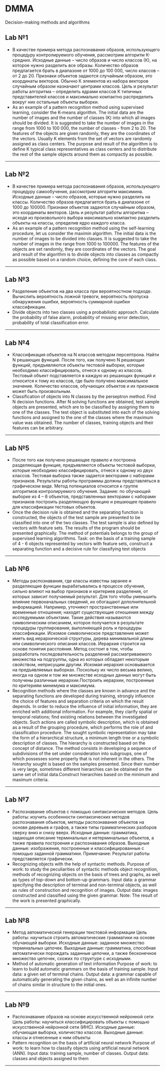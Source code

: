# DMMA
 Decision-making methods and algorithms
## Lab №1
* В качестве примера метода распознавания образов, использующего процедуру контролируемого обучения, рассмотрим алгоритм К-средних.
Исходные данные – число образов и число классов (К), на которое нужно разделить все образы. Количество образов предлагается брать в диапазоне от 1000 до 100 000, число классов – от 2 до 20. 
Признаки объектов задаются случайным образом, это координаты векторов. Обычно К элементов из набора векторов случайным образом назначают центрами классов.
Цель и результат работы алгоритма – определить ядрами классов К типичных представителей классов и максимально компактно распределить вокруг них остальные объекты выборки.
* As an example of a pattern recognition method using supervised learning, consider the K-means algorithm.
The initial data are the number of images and the number of classes (K) into which all images should be divided. It is suggested to take the number of images in the range from 1000 to 100 000, the number of classes - from 2 to 20. 
The features of the objects are given randomly, they are the coordinates of the vectors. Usually K elements from the set of vectors are randomly assigned as class centers.
The purpose and result of the algorithm is to define K typical class representatives as class centers and to distribute the rest of the sample objects around them as compactly as possible.
---
## Lab №2
* В качестве примера метода распознавания образов, использующего процедуру самообучения, рассмотрим алгоритм максимина.
Исходные данные – число образов, которые нужно разделить на классы. Количество образов предлагается брать в диапазоне от 1000 до 100000. Признаки объектов задаются случайным образом, это координаты
векторов.
Цель и результат работы алгоритма – исходя из произвольного выбора максимально компактно разделить объекты на классы, определив ядро каждого класса.
* As an example of a pattern recognition method using the self-learning procedure, let us consider the maximin algorithm.
The initial data is the number of images to be divided into classes. It is suggested to take the number of images in the range from 1000 to 100000. The features of the objects are set randomly, they are coordinates of the vectors.
The goal and result of the algorithm is to divide objects into classes as compactly as possible based on a random choice, defining the core of each class.
---
## Lab №3
* Разделение объектов на два класса при вероятностном подходе. Вычислить вероятность ложной тревоги, вероятность пропуска обнаружения ошибки, вероятность суммарной ошибки классификации.
* Divide objects into two classes using a probabilistic approach. Calculate the probability of false alarm, probability of missing error detection, probability of total classification error.
---
## Lab №4
* Классификация объектов на N классов методом персептрона. Найти N решающих функций. После того, как получено N решающих функций, предъявляются объекты тестовой выборки, которые необходимо классифицировать, отнеся к одному из классов. Тестовый объект подставляется в каждую из решающих функций и относится к тому из классов, где было получено максимальное значение. Количество классов, обучающих объектов и их признаков может быть произвольным.
* Classification of objects into N classes by the perseptron method. Find N decision functions. After N solving functions are obtained, test sample objects are presented, which are to be classified by assigning them to one of the classes. The test object is substituted into each of the solving functions and assigned to the one of the classes where the maximum value was obtained. The number of classes, training objects and their features can be arbitrary.
---
## Lab №5
* После того как получено решающее правило и построена разделяющая функция, предъявляются объекты тестовой выборки, которые необходимо классифицировать, отнеся к одному из двух классов. Тестовая выборка также задается векторами с наборами признаков. Результаты работы программы должны представляться в графическом виде. Метод потенциалов относится к группе алгоритмов контролируемого обучения. Задание: по обучающей выборке из 4 – 6 объектов, представленных векторами с наборами признаков построить разделяющую функцию и решающее правило для классификации тестовых объектов.
* Once the decision rule is obtained and the separating function is constructed, the objects of the test sample are presented to be classified into one of the two classes. The test sample is also defined by vectors with feature sets. The results of the program should be presented graphically. The method of potentials belongs to the group of supervised learning algorithms. Task: on the basis of a training sample of 4 - 6 objects represented by vectors with feature sets, construct a separating function and a decisive rule for classifying test objects
---
## Lab №6
* Методы распознавания, где классы известны заранее и разделяющие функции вырабатывались в процессе обучения, сильно влияют на выбор признаков и критериев разделения, от которых зависит получаемый результат. Для того чтобы уменьшить влияние первоначальных сведений, их обогащают дополнительной информацией. Например, уточняют пространственные или временные отношения; находят существующие отношения между исследуемыми объектами. Такие действия называются символическим описанием, которое получается в результате процедуры группирования, выполняющей роль и процедуры классификации. Искомое символическое представление может иметь вид иерархической структуры, дерева минимальной длины или символического описания классов. Иерархия строится на основе понятия расстояния. Метод состоит в том, чтобы разработать последовательность разделений рассматриваемого множества на подгруппы, одна из которых обладает некоторым свойством, неприсущим другим. Искомая иерархия основывается на предъявляемых выборках. Поскольку их число весьма велико, иногда на одном и том же множестве исходных данных могут быть получены различные иерархии.Построить иерархии, построенные по критериям минимума и максимума. 
* Recognition methods where the classes are known in advance and the separating functions are developed during training, strongly influence the choice of features and separation criteria on which the result depends. In order to reduce the influence of initial information, they are enriched with additional information. For example, they clarify spatial or temporal relations; find existing relations between the investigated objects. Such actions are called symbolic description, which is obtained as a result of the grouping procedure, which performs the role of and classification procedure. The sought symbolic representation may take the form of a hierarchical structure, a minimum length tree or a symbolic description of classes. The hierarchy is constructed based on the concept of distance. The method consists in developing a sequence of subdivisions of the set under consideration into subgroups, one of which possesses some property that is not inherent in the others. The hierarchy sought is based on the samples presented. Since their number is very large, sometimes different hierarchies can be obtained on the same set of initial data.Construct hierarchies based on the minimum and maximum criteria. 
---
## Lab №7
* Распознавание объектов с помощью синтаксических методов.
Цель работы: изучить особенности синтаксических методов распознавания объектов, методы распознавания объектов на основе деревьев и графов, а также типы грамматических разборов сверху вниз и снизу вверх.
Исходные данные: грамматика, задающая описание терминальных и нетерминальных объектов, а также правила построения и распознавания образов.
Выходные данные: изображения, построенные и классифицированные с помощью заданной грамматики.
Примечание: Результат работы представляется графически.
* Recognizing objects with the help of syntactic methods.
Purpose of work: to study the peculiarities of syntactic methods object recognition, methods of recognizing objects on the basis of trees and graphs, as well as types of top-down and bottom-up grammars.
Input data: a grammar specifying the description of terminal and non-terminal objects, as well as rules of construction and recognition of images.
Output data: images constructed and classified using the given grammar.
Note: The result of the work is presented graphically.
---
## Lab №8
* Метод автоматической генерации текстовой информации
Цель работы: научиться строить автоматические грамматики на основе обучающей выборки.
Исходные данные: заданное множество терминальных цепочек.
Выходные данные: грамматика, способная автоматически порождать заданные цепочки, а также бесконечное множество цепочек, схожих по структуре с исходными.
* Method of automatic generation of text information
Purpose of work: to learn to build automatic grammars on the basis of training sample.
Input data: a given set of terminal chains.
Output data: a grammar capable of automatically generating the given chains, as well as an infinite number of chains similar in structure to the initial ones.
---
## Lab №9
* Распознавание образов на основе искусственной нейронной сети
Цель работы: научиться классифицировать объекты с помощью искусственной нейронной сети (ИНС).
Исходные данные: обучающая выборка, количество классов.
Выходные данные: классы и отнесенные к ним объекты
* Pattern recognition on the basis of artificial neural network
Purpose of work: to learn how to classify objects using artificial neural network (ANN).
Input data: training sample, number of classes.
Output data: classes and objects assigned to them
---
